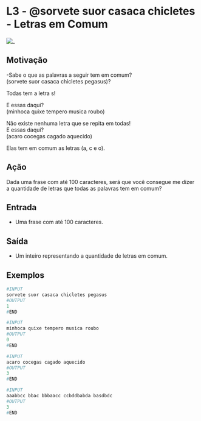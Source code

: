 # L3 - @sorvete suor casaca chicletes - Letras em Comum

![_](https://raw.githubusercontent.com/qxcodefup/arcade/master/base/sorvete/cover.jpg)

## Motivação

\-Sabe o que as palavras a seguir tem em comum?  
(sorvete suor casaca chicletes pegasus)?

Todas tem a letra s!

E essas daqui?  
(minhoca quixe tempero musica roubo)

Não existe nenhuma letra que se repita em todas!  
E essas daqui?  
(acaro cocegas cagado aquecido)

Elas tem em comum as letras (a, c e o).

## Ação

Dada uma frase com até 100 caracteres, será que você consegue me dizer a quantidade de letras que todas as palavras tem em comum?

## Entrada

- Uma frase com até 100 caracteres.  

## Saída

- Um inteiro representando a quantidade de letras em comum.

## Exemplos

``` py
#INPUT
sorvete suor casaca chicletes pegasus
#OUTPUT
1
#END

#INPUT
minhoca quixe tempero musica roubo
#OUTPUT
0
#END

#INPUT
acaro cocegas cagado aquecido
#OUTPUT
3
#END

#INPUT
aaabbcc bbac bbbaacc ccbddbabda basdbdc
#OUTPUT
3
#END
```
